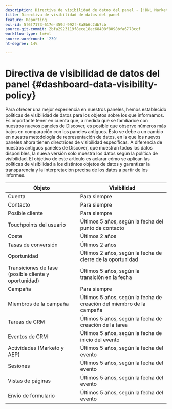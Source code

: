 ```yaml
---
description: Directiva de visibilidad de datos del panel - [!DNL Marketo Measure] - Producto
title: Directiva de visibilidad de datos del panel
feature: Reporting
exl-id: 5f6f7173-617e-459d-992f-8a8b6c2db7cb
source-git-commit: 2bfa2923119f8ece18ec68408f8098bfa6778ccf
workflow-type: tm+mt
source-wordcount: '239'
ht-degree: 14%

---
```


# Directiva de visibilidad de datos del panel {#dashboard-data-visibility-policy}

Para ofrecer una mejor experiencia en nuestros paneles, hemos establecido políticas de visibilidad de datos para los objetos sobre los que informamos. Es importante tener en cuenta que, a medida que se familiarice con nuestros nuevos paneles de Discover, es posible que observe números más bajos en comparación con los paneles antiguos. Esto se debe a un cambio en nuestra metodología de representación de datos, en la que los nuevos paneles ahora tienen directrices de visibilidad específicas. A diferencia de nuestros antiguos paneles de Discover, que muestran todos los datos disponibles, la nueva versión solo muestra los datos según la política de visibilidad. El objetivo de este artículo es aclarar cómo se aplican las políticas de visibilidad a los distintos objetos de datos y garantizar la transparencia y la interpretación precisa de los datos a partir de los informes.

<table>
<thead>
  <tr>
    <th>Objeto</th>
    <th>Visibilidad</th>
  </tr>
</thead>
<tbody>
  <tr>
    <td>Cuenta</td>
    <td>Para siempre</td>
  </tr>
  <tr>
    <td>Contacto</td>
    <td>Para siempre</td>
  </tr>
  <tr>
    <td>Posible cliente</td>
    <td>Para siempre</td>
  </tr>
  <tr>
    <td>Touchpoints del usuario</td>
    <td>Últimos 5 años, según la fecha del punto de contacto</td>
  </tr>
  <tr>
    <td>Coste</td>
    <td>Últimos 2 años</td>
  </tr>
  <tr>
    <td>Tasas de conversión</td>
    <td>Últimos 2 años</td>
  </tr>
  <tr>
    <td>Oportunidad</td>
    <td>Últimos 2 años, según la fecha de cierre de la oportunidad</td>
  </tr>
  <tr>
    <td>Transiciones de fase (posible cliente y oportunidad)</td>
    <td>Últimos 5 años, según la transición en la fecha</td>
  </tr>
  <tr>
    <td>Campaña</td>
    <td>Para siempre </td>
  </tr>
  <tr>
    <td>Miembros de la campaña</td>
    <td>Últimos 5 años, según la fecha de creación del miembro de la campaña</td>
  </tr>
  <tr>
    <td>Tareas de CRM</td>
    <td>Últimos 5 años, según la fecha de creación de la tarea</td>
  </tr>
  <tr>
    <td>Eventos de CRM</td>
    <td>Últimos 5 años, según la fecha de inicio del evento</td>
  </tr>
  <tr>
    <td>Actividades (Marketo y AEP)</td>
    <td>Últimos 5 años, según la fecha del evento</td>
  </tr>
  <tr>
    <td>Sesiones </td>
    <td>Últimos 5 años, según la fecha del evento</td>
  </tr>
  <tr>
    <td>Vistas de páginas</td>
    <td>Últimos 5 años, según la fecha del evento</td>
  </tr>
  <tr>
    <td>Envío de formulario</td>
    <td>Últimos 5 años, según la fecha del evento</td>
  </tr>
</tbody>
</table>
